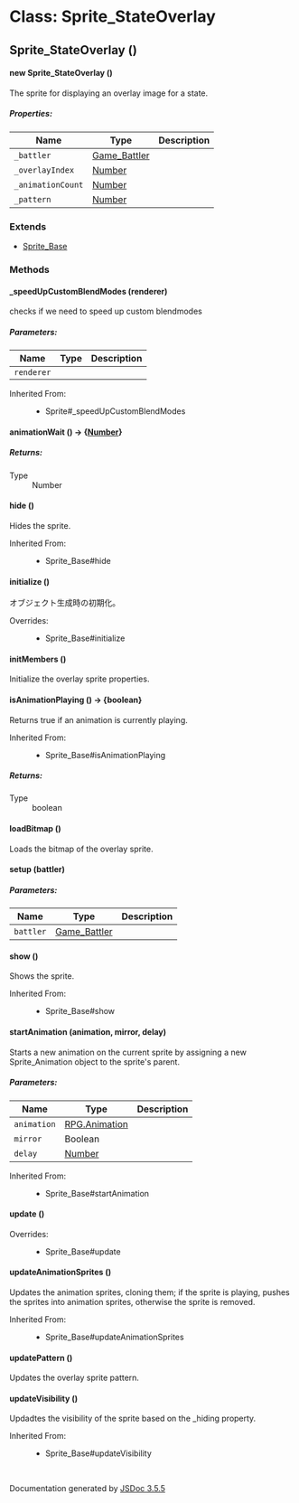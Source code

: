 # Class: Sprite_StateOverlay

## Sprite_StateOverlay ()

#### new Sprite_StateOverlay ()

The sprite for displaying an overlay image for a state.

##### Properties:

| Name | Type | Description |
| --- | --- | --- |
| `_battler` | [Game_Battler](Game_Battler.html) |  |
| `_overlayIndex` | [Number](Number.html) |  |
| `_animationCount` | [Number](Number.html) |  |
| `_pattern` | [Number](Number.html) |  |

<dl>
</dl>

### Extends

* [Sprite_Base](Sprite_Base.html)

### Methods

#### _speedUpCustomBlendModes (renderer)

checks if we need to speed up custom blendmodes

##### Parameters:

| Name | Type | Description |
| --- | --- | --- |
| `renderer` |  |  |

<dl>
                <dt>Inherited From:</dt>
                <dd>
                    <ul>
                        <li>
                            <a>Sprite#_speedUpCustomBlendModes</a>
                        </li>
                    </ul>
                </dd>
            </dl>

#### animationWait () → {[Number](Number.html)}

<dl>
</dl>

##### Returns:

<dl>
                <dt> Type </dt>
                <dd>
                    <span><a>Number</a></span>
                </dd>
            </dl>

#### hide ()

Hides the sprite.
<dl>
                <dt>Inherited From:</dt>
                <dd>
                    <ul>
                        <li>
                            <a>Sprite_Base#hide</a>
                        </li>
                    </ul>
                </dd>
            </dl>

#### initialize ()

 オブジェクト生成時の初期化。
<dl>
                <dt>Overrides:</dt>
                <dd>
                    <ul>
                        <li>
                            <a>Sprite_Base#initialize</a>
                        </li>
                    </ul>
                </dd>
            </dl>

#### initMembers ()

Initialize the overlay sprite properties.
<dl>
</dl>

#### isAnimationPlaying () → {boolean}

Returns true if an animation is currently playing.
<dl>
                <dt>Inherited From:</dt>
                <dd>
                    <ul>
                        <li>
                            <a>Sprite_Base#isAnimationPlaying</a>
                        </li>
                    </ul>
                </dd>
            </dl>

##### Returns:

<dl>
                <dt> Type </dt>
                <dd>
                    <span>boolean</span>
                </dd>
            </dl>

#### loadBitmap ()

Loads the bitmap of the overlay sprite.
<dl>
</dl>

#### setup (battler)

##### Parameters:

| Name | Type | Description |
| --- | --- | --- |
| `battler` | [Game_Battler](Game_Battler.html) |  |

<dl>
</dl>

#### show ()

Shows the sprite.
<dl>
                <dt>Inherited From:</dt>
                <dd>
                    <ul>
                        <li>
                            <a>Sprite_Base#show</a>
                        </li>
                    </ul>
                </dd>
            </dl>

#### startAnimation (animation, mirror, delay)

Starts a new animation on the current sprite by assigning a new Sprite_Animation object to the sprite's parent.

##### Parameters:

| Name | Type | Description |
| --- | --- | --- |
| `animation` | [RPG.Animation](RPG.Animation.html) |  |
| `mirror` | Boolean |  |
| `delay` | [Number](Number.html) |  |

<dl>
                <dt>Inherited From:</dt>
                <dd>
                    <ul>
                        <li>
                            <a>Sprite_Base#startAnimation</a>
                        </li>
                    </ul>
                </dd>
            </dl>

#### update ()

<dl>
                <dt>Overrides:</dt>
                <dd>
                    <ul>
                        <li>
                            <a>Sprite_Base#update</a>
                        </li>
                    </ul>
                </dd>
            </dl>

#### updateAnimationSprites ()

Updates the animation sprites, cloning them; if the sprite is playing, pushes the sprites into animation sprites, otherwise the sprite is removed.
<dl>
                <dt>Inherited From:</dt>
                <dd>
                    <ul>
                        <li>
                            <a>Sprite_Base#updateAnimationSprites</a>
                        </li>
                    </ul>
                </dd>
            </dl>

#### updatePattern ()

Updates the overlay sprite pattern.
<dl>
</dl>

#### updateVisibility ()

Updadtes the visibility of the sprite based on the _hiding property.
<dl>
                <dt>Inherited From:</dt>
                <dd>
                    <ul>
                        <li>
                            <a>Sprite_Base#updateVisibility</a>
                        </li>
                    </ul>
                </dd>
            </dl>
 <br>

  Documentation generated by [JSDoc 3.5.5](https://github.com/jsdoc3/jsdoc)
